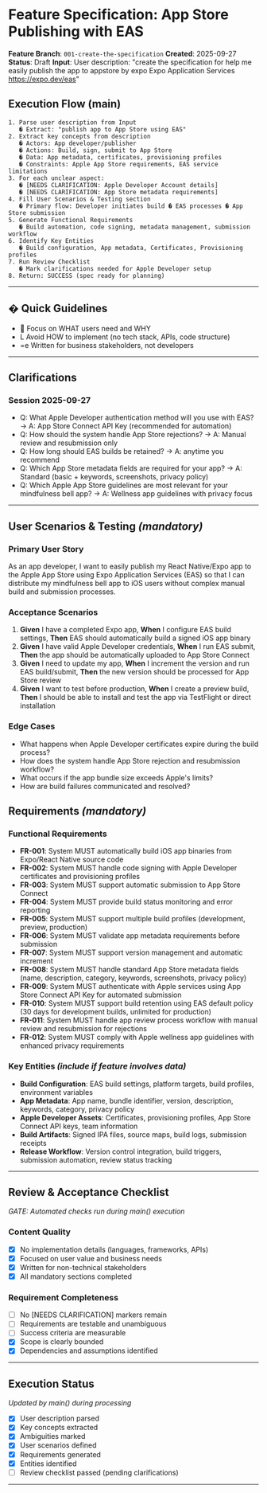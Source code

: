 # Feature Specification: App Store Publishing with EAS

**Feature Branch**: `001-create-the-specification`
**Created**: 2025-09-27
**Status**: Draft
**Input**: User description: "create the specification for help me easily publish the app to appstore by expo Expo Application Services https://expo.dev/eas"

## Execution Flow (main)
```
1. Parse user description from Input
   � Extract: "publish app to App Store using EAS"
2. Extract key concepts from description
   � Actors: App developer/publisher
   � Actions: Build, sign, submit to App Store
   � Data: App metadata, certificates, provisioning profiles
   � Constraints: Apple App Store requirements, EAS service limitations
3. For each unclear aspect:
   � [NEEDS CLARIFICATION: Apple Developer Account details]
   � [NEEDS CLARIFICATION: App Store metadata requirements]
4. Fill User Scenarios & Testing section
   � Primary flow: Developer initiates build � EAS processes � App Store submission
5. Generate Functional Requirements
   � Build automation, code signing, metadata management, submission workflow
6. Identify Key Entities
   � Build configuration, App metadata, Certificates, Provisioning profiles
7. Run Review Checklist
   � Mark clarifications needed for Apple Developer setup
8. Return: SUCCESS (spec ready for planning)
```

---

## � Quick Guidelines
-  Focus on WHAT users need and WHY
- L Avoid HOW to implement (no tech stack, APIs, code structure)
- =e Written for business stakeholders, not developers

---

## Clarifications

### Session 2025-09-27
- Q: What Apple Developer authentication method will you use with EAS? → A: App Store Connect API Key (recommended for automation)
- Q: How should the system handle App Store rejections? → A: Manual review and resubmission only
- Q: How long should EAS builds be retained? → A: anytime you recommend
- Q: Which App Store metadata fields are required for your app? → A: Standard (basic + keywords, screenshots, privacy policy)
- Q: Which Apple App Store guidelines are most relevant for your mindfulness bell app? → A: Wellness app guidelines with privacy focus

---

## User Scenarios & Testing *(mandatory)*

### Primary User Story
As an app developer, I want to easily publish my React Native/Expo app to the Apple App Store using Expo Application Services (EAS) so that I can distribute my mindfulness bell app to iOS users without complex manual build and submission processes.

### Acceptance Scenarios
1. **Given** I have a completed Expo app, **When** I configure EAS build settings, **Then** EAS should automatically build a signed iOS app binary
2. **Given** I have valid Apple Developer credentials, **When** I run EAS submit, **Then** the app should be automatically uploaded to App Store Connect
3. **Given** I need to update my app, **When** I increment the version and run EAS build/submit, **Then** the new version should be processed for App Store review
4. **Given** I want to test before production, **When** I create a preview build, **Then** I should be able to install and test the app via TestFlight or direct installation

### Edge Cases
- What happens when Apple Developer certificates expire during the build process?
- How does the system handle App Store rejection and resubmission workflow?
- What occurs if the app bundle size exceeds Apple's limits?
- How are build failures communicated and resolved?

## Requirements *(mandatory)*

### Functional Requirements
- **FR-001**: System MUST automatically build iOS app binaries from Expo/React Native source code
- **FR-002**: System MUST handle code signing with Apple Developer certificates and provisioning profiles
- **FR-003**: System MUST support automatic submission to App Store Connect
- **FR-004**: System MUST provide build status monitoring and error reporting
- **FR-005**: System MUST support multiple build profiles (development, preview, production)
- **FR-006**: System MUST validate app metadata requirements before submission
- **FR-007**: System MUST support version management and automatic increment
- **FR-008**: System MUST handle standard App Store metadata fields (name, description, category, keywords, screenshots, privacy policy)
- **FR-009**: System MUST authenticate with Apple services using App Store Connect API Key for automated submission
- **FR-010**: System MUST support build retention using EAS default policy (30 days for development builds, unlimited for production)
- **FR-011**: System MUST handle app review process workflow with manual review and resubmission for rejections
- **FR-012**: System MUST comply with Apple wellness app guidelines with enhanced privacy requirements

### Key Entities *(include if feature involves data)*
- **Build Configuration**: EAS build settings, platform targets, build profiles, environment variables
- **App Metadata**: App name, bundle identifier, version, description, keywords, category, privacy policy
- **Apple Developer Assets**: Certificates, provisioning profiles, App Store Connect API keys, team information
- **Build Artifacts**: Signed IPA files, source maps, build logs, submission receipts
- **Release Workflow**: Version control integration, build triggers, submission automation, review status tracking

---

## Review & Acceptance Checklist
*GATE: Automated checks run during main() execution*

### Content Quality
- [x] No implementation details (languages, frameworks, APIs)
- [x] Focused on user value and business needs
- [x] Written for non-technical stakeholders
- [x] All mandatory sections completed

### Requirement Completeness
- [ ] No [NEEDS CLARIFICATION] markers remain
- [ ] Requirements are testable and unambiguous
- [ ] Success criteria are measurable
- [x] Scope is clearly bounded
- [x] Dependencies and assumptions identified

---

## Execution Status
*Updated by main() during processing*

- [x] User description parsed
- [x] Key concepts extracted
- [x] Ambiguities marked
- [x] User scenarios defined
- [x] Requirements generated
- [x] Entities identified
- [ ] Review checklist passed (pending clarifications)

---